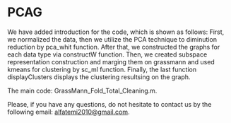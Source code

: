 # PCAG  
We have added introduction for the code, which is shown as follows: First, we normalized the data, then we utilize the PCA technique to diminution reduction by pca_whit function. After that, we constructed the graphs for each data type via constructW function. Then, we created subspace representation construction and marging them on grassmann and used kmeans for clustering by sc_ml function. Finally, the last function displayClusters displays the clustering resultsing on the graph. 


The main code: GrassMann_Fold_Total_Cleaning.m.

Please, if you have any questions, do not hesitate to contact us by the following email: alfatemi2010@gmail.com.
